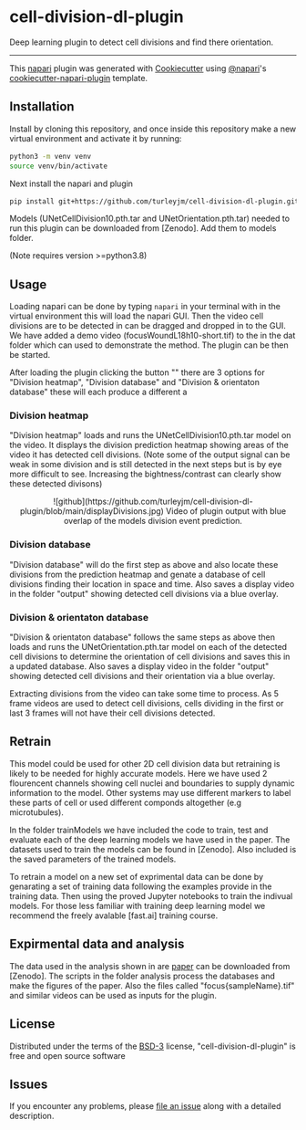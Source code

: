 # cell-division-dl-plugin

Deep learning plugin to detect cell divisions and find there orientation. 

----------------------------------

This [napari] plugin was generated with [Cookiecutter] using [@napari]'s [cookiecutter-napari-plugin] template.

<!--
Don't miss the full getting started guide to set up your new package:
https://github.com/napari/cookiecutter-napari-plugin#getting-started

and review the napari docs for plugin developers:
https://napari.org/stable/plugins/index.html
-->

## Installation

Install by cloning this repository, and once inside this repository make a new virtual environment and activate it by running:

```sh
python3 -m venv venv
source venv/bin/activate
```

Next install the napari and plugin
```sh
pip install git+https://github.com/turleyjm/cell-division-dl-plugin.git
```

Models (UNetCellDivision10.pth.tar and UNetOrientation.pth.tar) needed to run this plugin can be downloaded from [Zenodo]. Add them to models folder.

(Note requires version >=python3.8)

## Usage

Loading napari can be done by typing `napari` in your terminal with in the virtual environment this will load the napari GUI. Then the video cell divisions are to be detected in can be dragged and dropped in to the GUI. We have added a demo video (focusWoundL18h10-short.tif) to the in the dat folder which can used to demonstrate the method. The plugin can be then be started.

After loading the plugin clicking the button "" there are 3 options for "Division heatmap", "Division database" and "Division & orientaton database" these will each produce a different a

### Division heatmap
"Division heatmap" loads and runs the UNetCellDivision10.pth.tar model on the video. It displays the division prediction heatmap showing areas of the video it has detected cell divisions. (Note some of the output signal can be weak in some division and is still detected in the next steps but is by eye more difficult to see. Increasing the bightness/contrast can clearly show these detected divisons)

<p align="center">
![github](https://github.com/turleyjm/cell-division-dl-plugin/blob/main/displayDivisions.jpg) 
Video of plugin output with blue overlap of the models division event prediction.
</p>

### Division database
"Division database" will do the first step as above and also locate these divisions from the prediction heatmap and genate a database of cell divisions finding their location in space and time. Also saves a display video in the folder "output" showing detected cell divisions via a blue overlay.

### Division & orientaton database
"Division & orientaton database" follows the same steps as above then loads and runs the UNetOrientation.pth.tar model on each of the detected cell divisions to determine the orientation of cell divisions and saves this in a updated database. Also saves a display video in the folder "output" showing detected cell divisions and their orientation via a blue overlay.

Extracting divisions from the video can take some time to process. As 5 frame videos are used to detect cell divisions, cells dividing in the first or last 3 frames will not have their cell divisions detected.

## Retrain 

This model could be used for other 2D cell division data but retraining is likely to be needed for highly accurate models. Here we have used 2 flourencent channels showing cell nuclei and boundaries to supply dynamic information to the model. Other systems may use different markers to label these parts of cell or used different componds altogether (e.g microtubules).

In the folder trainModels we have included the code to train, test and evaluate each of the deep learning models we have used in the paper. The datasets used to train the models can be found in [Zenodo]. Also included is the saved parameters of the trained models.

To retrain a model on a new set of exprimental data can be done by genarating a set of training data following the examples provide in the training data. Then using the proved Jupyter notebooks to train the indivual models. For those less familiar with training deep learning model we recommend the freely avalable [fast.ai] training course.

## Expirmental data and analysis

The data used in the analysis shown in are [paper] can be downloaded from [Zenodo]. The scripts in the folder analysis process the databases and make the figures of the paper. Also the files called "focus{sampleName}.tif" and similar videos can be used as inputs for the plugin.

## License

Distributed under the terms of the [BSD-3] license,
"cell-division-dl-plugin" is free and open source software

## Issues

If you encounter any problems, please [file an issue] along with a detailed description.

[napari]: https://github.com/napari/napari
[Cookiecutter]: https://github.com/audreyr/cookiecutter
[@napari]: https://github.com/napari
[MIT]: http://opensource.org/licenses/MIT
[BSD-3]: http://opensource.org/licenses/BSD-3-Clause
[GNU GPL v3.0]: http://www.gnu.org/licenses/gpl-3.0.txt
[GNU LGPL v3.0]: http://www.gnu.org/licenses/lgpl-3.0.txt
[Apache Software License 2.0]: http://www.apache.org/licenses/LICENSE-2.0
[Mozilla Public License 2.0]: https://www.mozilla.org/media/MPL/2.0/index.txt
[cookiecutter-napari-plugin]: https://github.com/napari/cookiecutter-napari-plugin
[paper]: https://www.biorxiv.org/content/10.1101/2023.03.20.533343v3.abstract

[file an issue]: https://github.com/turleyjm/cell-division-dl-plugin/issues

[napari]: https://github.com/napari/napari
[tox]: https://tox.readthedocs.io/en/latest/
[pip]: https://pypi.org/project/pip/
[PyPI]: https://pypi.org/
